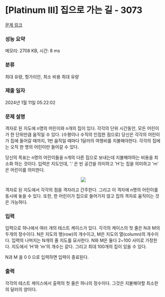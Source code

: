 # [Platinum III] 집으로 가는 길 - 3073 

[문제 링크](https://www.acmicpc.net/problem/3073) 

### 성능 요약

메모리: 2708 KB, 시간: 8 ms

### 분류

최대 유량, 헝가리안, 최소 비용 최대 유량

### 제출 일자

2024년 1월 11일 05:22:02

### 문제 설명

<p>격자로 된 지도에 n명의 어린이와 n개의 집이 있다. 각각의 단위 시간동안, 모든 어린이가 한 단위만큼 움직일 수 있다. (수평이나 수직의 인접한 점으로) 당신은 각각의 어린이가 집에 들어갈 때까지, 1번 움직일 때마다 1달러의 여행비를 지불해야한다. 각각의 집에는 오직 한 명의 어린이만 들어갈 수 있다. </p>

<p>당신의 목표는 n명의 어린이들을 n개의 다른 집으로 보내는데 지불해야하는 비용을 최소화 하는 것이다. 입력은 지도인데, '.' 은 빈 공간을 의미하고 'H'는 집을 의미하고 'm' 은 어린이를 의미한다.</p>

<p style="text-align:center"><img src="https://onlinejudgeimages.s3-ap-northeast-1.amazonaws.com/userupload/ssilb4/20160211/e301c27aa0276f6afe17860e8e6e0b8e.png"></p>

<p>격자로 된 지도에서 각각의 점을 격자라고 간주한다. 그리고 이 격자에 n명의 어린이를 동시에 놓을 수 있다. 또한, 한 어린이가 집으로 들어가지 않고 집의 격자로 움직이는 것은 가능하다.</p>

### 입력 

 <p>입력으로 하나에서 여러 개의 테스트 케이스가 있다. 각각의 케이스의 첫 줄은 N과 M의 두개의 정수이다. N은 지도의 행(row)의 개수이고, M은 지도의 열(column)의 개수이다. 입력의 나머지는 N개의 줄 지도를 묘사한다. N와 M은 둘다 2~100 사이로 가정한다. 지도에서 'H'와 'm'의 개수는 같다. 그리고 최대 100개의 집이 있을 수 있다.</p>

<p>N과 M 을 0 0 으로 입력하면 입력이 종료된다.</p>

### 출력 

 <p>각각의 테스트 케이스에서 출력의 첫 줄은 하나의 정수이다. 그것은 지불해야할 최소한의 달러의 양이다.</p>

